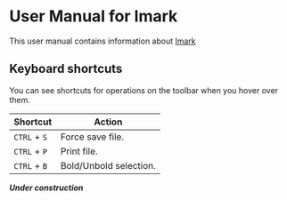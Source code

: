 # User Manual for lmark
This user manual contains information about [lmark](https://github.com/LukeOnuke/lmark)

## Keyboard shortcuts
You can see shortcuts for operations on the toolbar when you hover over them.

| Shortcut | Action |
| --------- | ------- |
| `CTRL` + `S` | Force save file. |
| `CTRL` + `P` | Print file. |
| `CTRL` + `B` | Bold/Unbold selection. |

***Under construction***
